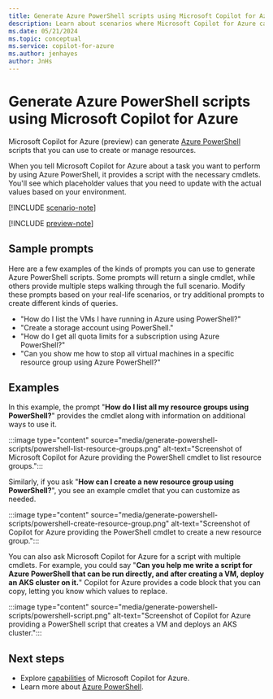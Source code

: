 ```yaml
---
title: Generate Azure PowerShell scripts using Microsoft Copilot for Azure
description: Learn about scenarios where Microsoft Copilot for Azure can generate Azure PowerShell scripts for you to customize and use.
ms.date: 05/21/2024
ms.topic: conceptual
ms.service: copilot-for-azure
ms.author: jenhayes
author: JnHs
---
```


# Generate Azure PowerShell scripts using Microsoft Copilot for Azure

Microsoft Copilot for Azure (preview) can generate [Azure PowerShell](/powershell/azure/) scripts that you can use to create or manage resources.

When you tell Microsoft Copilot for Azure about a task you want to perform by using Azure PowerShell, it provides a script with the necessary cmdlets. You'll see which placeholder values that you need to update with the actual values based on your environment.

[!INCLUDE [scenario-note](includes/scenario-note.md)]

[!INCLUDE [preview-note](includes/preview-note.md)]

## Sample prompts

Here are a few examples of the kinds of prompts you can use to generate Azure PowerShell scripts. Some prompts will return a single cmdlet, while others provide multiple steps walking through the full scenario. Modify these prompts based on your real-life scenarios, or try additional prompts to create different kinds of queries.

- "How do I list the VMs I have running in Azure using PowerShell?"
- "Create a storage account using PowerShell."
- "How do I get all quota limits for a subscription using Azure PowerShell?"
- "Can you show me how to stop all virtual machines in a specific resource group using Azure PowerShell?"

## Examples

In this example, the prompt "**How do I list all my resource groups using PowerShell?**" provides the cmdlet along with information on additional ways to use it.

:::image type="content" source="media/generate-powershell-scripts/powershell-list-resource-groups.png" alt-text="Screenshot of Microsoft Copilot for Azure providing the PowerShell cmdlet to list resource groups.":::

Similarly, if you ask "**How can I create a new resource group using PowerShell?**", you see an example cmdlet that you can customize as needed.

:::image type="content" source="media/generate-powershell-scripts/powershell-create-resource-group.png" alt-text="Screenshot of Copilot for Azure providing the PowerShell cmdlet to create a new resource group.":::

You can also ask Microsoft Copilot for Azure for a script with multiple cmdlets. For example, you could say "**Can you help me write a script for Azure PowerShell that can be run directly, and after creating a VM, deploy an AKS cluster on it.**" Copilot for Azure provides a code block that you can copy, letting you know which values to replace.

:::image type="content" source="media/generate-powershell-scripts/powershell-script.png" alt-text="Screenshot of Copilot for Azure providing a PowerShell script that creates a VM and deploys an AKS cluster.":::

## Next steps

- Explore [capabilities](capabilities.md) of Microsoft Copilot for Azure.
- Learn more about [Azure PowerShell](/powershell/azure/).
